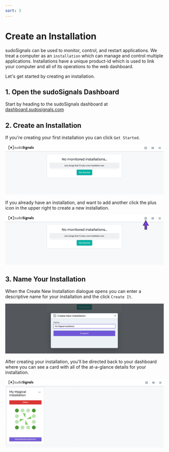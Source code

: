 ```yaml
---
sort: 3
---
```


# Create an Installation

sudoSignals can be used to monitor, control, and restart applications. We treat a computer as an `installation` which can manage and control multiple applications. Installations have a unique product-id which is used to link your computer and all of its operations to the web dashboard. 

Let's get started by creating an installation. 

## 1. Open the sudoSignals Dashboard

Start by heading to the sudoSignals dashboard at [dashboard.sudosignals.com](https://dashboard.sudosignals.com/)

## 2. Create an Installation

If you're creating your first installation you can click `Get Started`. 

![Create Installation 001](../assets/images/create-installation/create-installation-001.png)

If you already have an installation, and want to add another click the plus icon in the upper right to create a new installation.

![Create Installation 002](../assets/images/create-installation/create-installation-002.png)

## 3. Name Your Installation

When the Create New Installation dialogue opens you can enter a descriptive name for your installation and the click `Create It`.

![Create Installation 003](../assets/images/create-installation/create-installation-003.png)

After creating your installation, you'll be directed back to your dashboard where you can see a card with all of the at-a-glance details for your installation.

![Create Installation 004](../assets/images/create-installation/create-installation-004.png)
